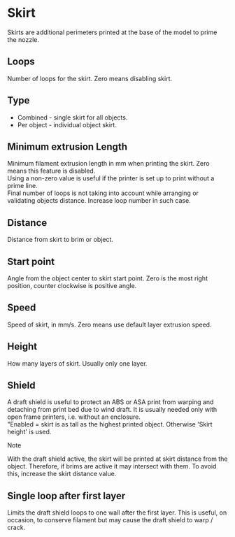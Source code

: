 # Skirt

Skirts are additional perimeters printed at the base of the model to prime the nozzle.

## Loops

Number of loops for the skirt. Zero means disabling skirt.

## Type

- Combined - single skirt for all objects.
- Per object - individual object skirt.

## Minimum extrusion Length

Minimum filament extrusion length in mm when printing the skirt. Zero means this feature is disabled.  
Using a non-zero value is useful if the printer is set up to print without a prime line.  
Final number of loops is not taking into account while arranging or validating objects distance. Increase loop number in such case.

## Distance

Distance from skirt to brim or object.

## Start point

Angle from the object center to skirt start point. Zero is the most right position, counter clockwise is positive angle.

## Speed

Speed of skirt, in mm/s. Zero means use default layer extrusion speed.

## Height

How many layers of skirt. Usually only one layer.

## Shield

A draft shield is useful to protect an ABS or ASA print from warping and detaching from print bed due to wind draft. It is usually needed only with open frame printers, i.e. without an enclosure.  
"Enabled = skirt is as tall as the highest printed object. Otherwise 'Skirt height' is used.  

> [!NOTE]
> With the draft shield active, the skirt will be printed at skirt distance from the object. Therefore, if brims are active it may intersect with them. To avoid this, increase the skirt distance value.

## Single loop after first layer

Limits the draft shield loops to one wall after the first layer. This is useful, on occasion, to conserve filament but may cause the draft shield to warp / crack.

